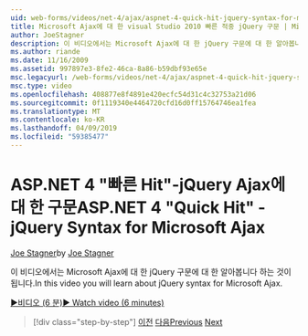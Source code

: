 ```yaml
---
uid: web-forms/videos/net-4/ajax/aspnet-4-quick-hit-jquery-syntax-for-microsoft-ajax
title: Microsoft Ajax에 대 한 visual Studio 2010 빠른 적중 jQuery 구문 | Microsoft Docs
author: JoeStagner
description: 이 비디오에서는 Microsoft Ajax에 대 한 jQuery 구문에 대 한 알아봅니다 하는 것이 됩니다.
ms.author: riande
ms.date: 11/16/2009
ms.assetid: 997897e3-8fe2-46ca-8a86-b59dbf93e65e
msc.legacyurl: /web-forms/videos/net-4/ajax/aspnet-4-quick-hit-jquery-syntax-for-microsoft-ajax
msc.type: video
ms.openlocfilehash: 408877e8f4891e420ecfc54d31c4c32753a21d06
ms.sourcegitcommit: 0f1119340e4464720cfd16d0ff15764746ea1fea
ms.translationtype: MT
ms.contentlocale: ko-KR
ms.lasthandoff: 04/09/2019
ms.locfileid: "59385477"
---
```

# <a name="aspnet-4-quick-hit---jquery-syntax-for-microsoft-ajax"></a><span data-ttu-id="f4f65-103">ASP.NET 4 "빠른 Hit"-jQuery Ajax에 대 한 구문</span><span class="sxs-lookup"><span data-stu-id="f4f65-103">ASP.NET 4 "Quick Hit" - jQuery Syntax for Microsoft Ajax</span></span>

<span data-ttu-id="f4f65-104">[Joe Stagner](https://github.com/JoeStagner)</span><span class="sxs-lookup"><span data-stu-id="f4f65-104">by [Joe Stagner](https://github.com/JoeStagner)</span></span>

<span data-ttu-id="f4f65-105">이 비디오에서는 Microsoft Ajax에 대 한 jQuery 구문에 대 한 알아봅니다 하는 것이 됩니다.</span><span class="sxs-lookup"><span data-stu-id="f4f65-105">In this video you will learn about jQuery syntax for Microsoft Ajax.</span></span> 

[<span data-ttu-id="f4f65-106">&#9654;비디오 (6 분)</span><span class="sxs-lookup"><span data-stu-id="f4f65-106">&#9654; Watch video (6 minutes)</span></span>](https://channel9.msdn.com/Blogs/ASP-NET-Site-Videos/aspnet-4-quick-hit-jquery-syntax-for-microsoft-ajax)

> [!div class="step-by-step"]
> <span data-ttu-id="f4f65-107">[이전](aspnet-4-quick-hit-the-scriptloader.md)
> [다음](aspnet-4-quick-hit-ajax-data-templates.md)</span><span class="sxs-lookup"><span data-stu-id="f4f65-107">[Previous](aspnet-4-quick-hit-the-scriptloader.md)
[Next](aspnet-4-quick-hit-ajax-data-templates.md)</span></span>
